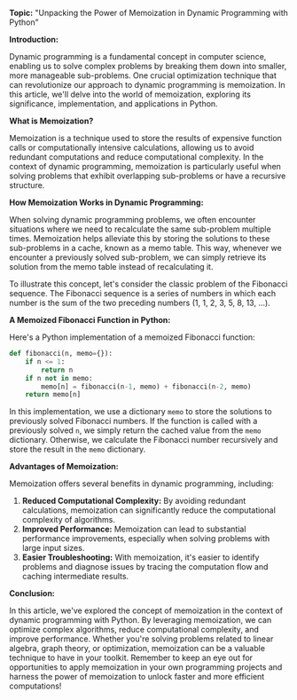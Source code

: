 **Topic:** "Unpacking the Power of Memoization in Dynamic Programming with Python"

**Introduction:**

Dynamic programming is a fundamental concept in computer science, enabling us to solve complex problems by breaking them down into smaller, more manageable sub-problems. One crucial optimization technique that can revolutionize our approach to dynamic programming is memoization. In this article, we'll delve into the world of memoization, exploring its significance, implementation, and applications in Python.

**What is Memoization?**

Memoization is a technique used to store the results of expensive function calls or computationally intensive calculations, allowing us to avoid redundant computations and reduce computational complexity. In the context of dynamic programming, memoization is particularly useful when solving problems that exhibit overlapping sub-problems or have a recursive structure.

**How Memoization Works in Dynamic Programming:**

When solving dynamic programming problems, we often encounter situations where we need to recalculate the same sub-problem multiple times. Memoization helps alleviate this by storing the solutions to these sub-problems in a cache, known as a memo table. This way, whenever we encounter a previously solved sub-problem, we can simply retrieve its solution from the memo table instead of recalculating it.

To illustrate this concept, let's consider the classic problem of the Fibonacci sequence. The Fibonacci sequence is a series of numbers in which each number is the sum of the two preceding numbers (1, 1, 2, 3, 5, 8, 13, ...).

**A Memoized Fibonacci Function in Python:**

Here's a Python implementation of a memoized Fibonacci function:
```python
def fibonacci(n, memo={}):
    if n <= 1:
        return n
    if n not in memo:
        memo[n] = fibonacci(n-1, memo) + fibonacci(n-2, memo)
    return memo[n]
```
In this implementation, we use a dictionary `memo` to store the solutions to previously solved Fibonacci numbers. If the function is called with a previously solved `n`, we simply return the cached value from the `memo` dictionary. Otherwise, we calculate the Fibonacci number recursively and store the result in the `memo` dictionary.

**Advantages of Memoization:**

Memoization offers several benefits in dynamic programming, including:

1.  **Reduced Computational Complexity:** By avoiding redundant calculations, memoization can significantly reduce the computational complexity of algorithms.
2.  **Improved Performance:** Memoization can lead to substantial performance improvements, especially when solving problems with large input sizes.
3.  **Easier Troubleshooting:** With memoization, it's easier to identify problems and diagnose issues by tracing the computation flow and caching intermediate results.

**Conclusion:**

In this article, we've explored the concept of memoization in the context of dynamic programming with Python. By leveraging memoization, we can optimize complex algorithms, reduce computational complexity, and improve performance. Whether you're solving problems related to linear algebra, graph theory, or optimization, memoization can be a valuable technique to have in your toolkit. Remember to keep an eye out for opportunities to apply memoization in your own programming projects and harness the power of memoization to unlock faster and more efficient computations!